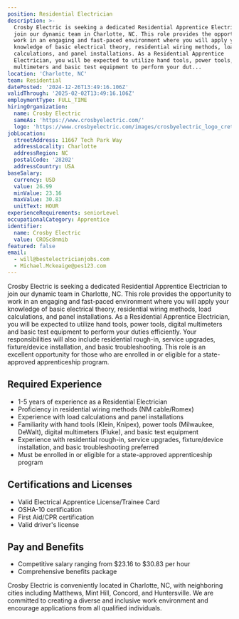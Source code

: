 ```yaml
---
position: Residential Electrician
description: >-
  Crosby Electric is seeking a dedicated Residential Apprentice Electrician to
  join our dynamic team in Charlotte, NC. This role provides the opportunity to
  work in an engaging and fast-paced environment where you will apply your
  knowledge of basic electrical theory, residential wiring methods, load
  calculations, and panel installations. As a Residential Apprentice
  Electrician, you will be expected to utilize hand tools, power tools, digital
  multimeters and basic test equipment to perform your dut...
location: 'Charlotte, NC'
team: Residential
datePosted: '2024-12-26T13:49:16.106Z'
validThrough: '2025-02-02T13:49:16.106Z'
employmentType: FULL_TIME
hiringOrganization:
  name: Crosby Electric
  sameAs: 'https://www.crosbyelectric.com/'
  logo: 'https://www.crosbyelectric.com/images/crosbyelectric_logo_crete.png'
jobLocation:
  streetAddress: 11667 Tech Park Way
  addressLocality: Charlotte
  addressRegion: NC
  postalCode: '28202'
  addressCountry: USA
baseSalary:
  currency: USD
  value: 26.99
  minValue: 23.16
  maxValue: 30.83
  unitText: HOUR
experienceRequirements: seniorLevel
occupationalCategory: Apprentice
identifier:
  name: Crosby Electric
  value: CROSc8nmib
featured: false
email:
  - will@bestelectricianjobs.com
  - Michael.Mckeaige@pes123.com
---
```




Crosby Electric is seeking a dedicated Residential Apprentice Electrician to join our dynamic team in Charlotte, NC. This role provides the opportunity to work in an engaging and fast-paced environment where you will apply your knowledge of basic electrical theory, residential wiring methods, load calculations, and panel installations. As a Residential Apprentice Electrician, you will be expected to utilize hand tools, power tools, digital multimeters and basic test equipment to perform your duties efficiently. Your responsibilities will also include residential rough-in, service upgrades, fixture/device installation, and basic troubleshooting. This role is an excellent opportunity for those who are enrolled in or eligible for a state-approved apprenticeship program.

## Required Experience

- 1-5 years of experience as a Residential Electrician
- Proficiency in residential wiring methods (NM cable/Romex)
- Experience with load calculations and panel installations
- Familiarity with hand tools (Klein, Knipex), power tools (Milwaukee, DeWalt), digital multimeters (Fluke), and basic test equipment 
- Experience with residential rough-in, service upgrades, fixture/device installation, and basic troubleshooting preferred
- Must be enrolled in or eligible for a state-approved apprenticeship program

## Certifications and Licenses

- Valid Electrical Apprentice License/Trainee Card
- OSHA-10 certification
- First Aid/CPR certification
- Valid driver's license

## Pay and Benefits

- Competitive salary ranging from $23.16 to $30.83 per hour
- Comprehensive benefits package

Crosby Electric is conveniently located in Charlotte, NC, with neighboring cities including Matthews, Mint Hill, Concord, and Huntersville. We are committed to creating a diverse and inclusive work environment and encourage applications from all qualified individuals.
